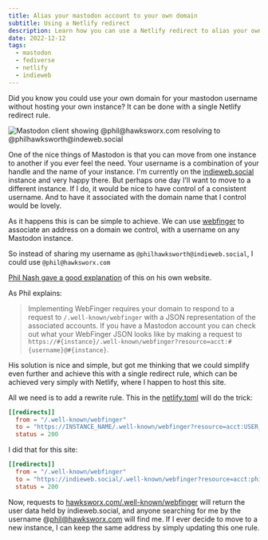 ```yaml
---
title: Alias your mastodon account to your own domain 
subtitle: Using a Netlify redirect
description: Learn how you can use a Netlify redirect to alias your own domain to your Mastodon account
date: 2022-12-12
tags:
  - mastodon
  - fediverse
  - netlify
  - indieweb
---
```


Did you know you could use your own domain for your mastodon username without hosting your own instance? It can be done with a single Netlify redirect rule.


![Mastodon client showing @phil@hawksworx.com resolving to @philhawksworth@indeweb.social](/images/mastodon-aliased-with-webfinger.jpg "Mastodon client showing @phil@hawksworx.com resolving to @philhawksworth@indeweb.social")

<!--more-->

One of the nice things of Mastodon is that you can move from one instance to another if you ever feel the need. Your username is a combination of your handle and the name of your instance. I'm currently on the [indieweb.social](https://indieweb.social) instance and very happy there. But perhaps one day I'll want to move to a different instance. If I do, it would be nice to have control of a consistent username. And to have it associated with the domain name that I control would be lovely.

As it happens this is can be simple to achieve. We can use [webfinger](https://webfinger.net/) to associate an address on a domain we control, with a username on any Mastodon instance.

So instead of sharing my username as `@philhawksworth@indieweb.social`, I could use `@phil@hawksworx.com`

[Phil Nash gave a good explanation](https://philna.sh/blog/2022/11/23/alias-your-mastodon-username-to-your-own-domain-with-jekyll/) of this on his own website. 

As Phil explains:

> Implementing WebFinger requires your domain to respond to a request to `/.well-known/webfinger` with a JSON representation of the associated accounts. If you have a Mastodon account you can check out what your WebFinger JSON looks like by making a request to `https://#{instance}/.well-known/webfinger?resource=acct:#{username}@#{instance}`. 

His solution is nice and simple, but got me thinking that we could simplify even further and achieve this with a single redirect rule, which can be achieved very simply with Netlify, where I happen to host this site.

All we need is to add a rewrite rule. This in the [netlify.toml](https://github.com/philhawksworth/hawksworx.com/blob/master/netlify.toml) will do the trick:

```toml
[[redirects]]
  from = "/.well-known/webfinger"
  to = "https://INSTANCE_NAME/.well-known/webfinger?resource=acct:USER_HANDLE@INSTANCE_NAME"
  status = 200
```

I did that for this site:

```toml
[[redirects]]
  from = "/.well-known/webfinger"
  to = "https://indieweb.social/.well-known/webfinger?resource=acct:philhawksworth@indieweb.social"
  status = 200
```

Now, requests to [hawksworx.com/.well-known/webfinger](https://hawksworx.com/.well-known/webfinger) will return the user data held by indieweb.social, and anyone searching for me by the username @phil@hawksworx.com will find me. If I ever decide to move to a new instance, I can keep the same address by simply updating this one rule.

